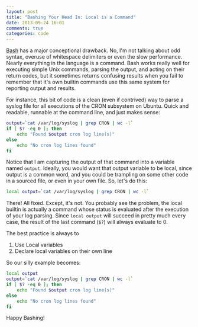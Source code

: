 ```yaml
---
layout: post
title: "Bashing Your Head In: Local is a Command"
date: 2013-09-24 16:01
comments: true
categories: code
---
```


<a href="https://en.wikipedia.org/wiki/Bash_(Unix_shell)">Bash</a> has a major
conceptional drawback.  No, I'm not talking about odd syntax, overuse of
whitespace delimiters or even the slow performance.  Nearly everything in the
language is a command.  Bash works really well for executing simple Unix
commands, parsing the output, and acting on their return codes, but it
sometimes returns confusing results when you fail to remember that it's own
builtin commands use this same system for reporting output and results.

For instance, this bit of code is a clean (even if contrived) way to parse a
syslog file for all executions of the CRON subsystem on Ubuntu.  Quick and
readable, runnable at the command line, and just makes sense:

``` bash
output=`cat /var/log/syslog | grep CRON | wc -l`
if [ $? -eq 0 ]; then
    echo "Found $output cron log line(s)"
else
    echo "No cron log lines found"
fi

```

Notice that I am capturing the output of that command into a variable named
`output`.  Ideally, you would want that output variable to be local, since
output is a common word, and you could be trampling on some other code in a
sourced file, or even in your own file.  So, let's do this:

``` bash
local output=`cat /var/log/syslog | grep CRON | wc -l`
```

There!  All fixed.  Except, it's not.  You probably see the problem, the local
builtin is actually a command whose status is evaluated after the execution of
your log parsing.  Since `local output` will succeed in pretty much every case,
the result of the last command (`$?`) will always evaluate to 0.

The best practice is always to

  1. Use Local variables
  2. Declare local variables on their own line

So our silly example becomes:

``` bash
local output
output=`cat /var/log/syslog | grep CRON | wc -l`
if [ $? -eq 0 ]; then
    echo "Found $output cron log line(s)"
else
    echo "No cron log lines found"
fi

```

Happy Bashing!
